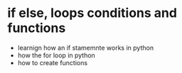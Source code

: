 # if else, loops conditions and functions
- learnign how an if stamemnte works in python
- how the for loop in python
- how to create functions
